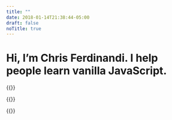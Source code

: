 ```yaml
---
title: ""
date: 2018-01-14T21:38:44-05:00
draft: false
noTitle: true
---
```


<h1 class="text-xlarge text-normal">Hi, I’m Chris Ferdinandi. I help people learn vanilla JavaScript.</h1>

{{<cta for="home">}}

{{<mailchimp intro="true">}}

{{<testimonial for="terryMafura">}}